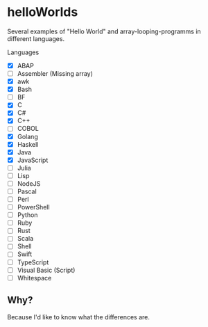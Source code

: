 # helloWorlds
Several examples of "Hello World" and array-looping-programms in different languages.

Languages
- [x] ABAP
- [ ] Assembler (Missing array)
- [x] awk
- [x] Bash
- [ ] BF
- [x] C
- [x] C#
- [x] C++
- [ ] COBOL
- [x] Golang
- [x] Haskell
- [x] Java
- [x] JavaScript
- [ ] Julia
- [ ] Lisp
- [ ] NodeJS
- [ ] Pascal
- [ ] Perl
- [ ] PowerShell
- [ ] Python
- [ ] Ruby
- [ ] Rust
- [ ] Scala
- [ ] Shell
- [ ] Swift
- [ ] TypeScript
- [ ] Visual Basic (Script)
- [ ] Whitespace

## Why?

Because I'd like to know what the differences are.

